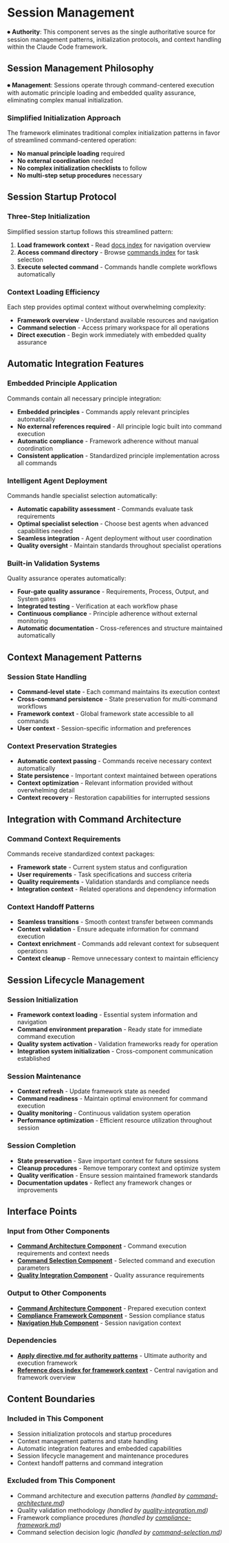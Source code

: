 
# Session Management

⏺ **Authority**: This component serves as the single authoritative source for session management patterns, initialization protocols, and context handling within the Claude Code framework.

## Session Management Philosophy

⏺ **Management**: Sessions operate through command-centered execution with automatic principle loading and embedded quality assurance, eliminating complex manual initialization.

### Simplified Initialization Approach
The framework eliminates traditional complex initialization patterns in favor of streamlined command-centered operation:
- **No manual principle loading** required
- **No external coordination** needed
- **No complex initialization checklists** to follow
- **No multi-step setup procedures** necessary

## Session Startup Protocol

### Three-Step Initialization
Simplified session startup follows this streamlined pattern:

1. **Load framework context** - Read [docs index](../../philosophy/index.md) for navigation overview
2. **Access command directory** - Browse [commands index](../../philosophy/index.md) for task selection  
3. **Execute selected command** - Commands handle complete workflows automatically

### Context Loading Efficiency
Each step provides optimal context without overwhelming complexity:
- **Framework overview** - Understand available resources and navigation
- **Command selection** - Access primary workspace for all operations
- **Direct execution** - Begin work immediately with embedded quality assurance

## Automatic Integration Features

### Embedded Principle Application
Commands contain all necessary principle integration:
- **Embedded principles** - Commands apply relevant principles automatically
- **No external references required** - All principle logic built into command execution
- **Automatic compliance** - Framework adherence without manual coordination
- **Consistent application** - Standardized principle implementation across all commands

### Intelligent Agent Deployment
Commands handle specialist selection automatically:
- **Automatic capability assessment** - Commands evaluate task requirements
- **Optimal specialist selection** - Choose best agents when advanced capabilities needed
- **Seamless integration** - Agent deployment without user coordination
- **Quality oversight** - Maintain standards throughout specialist operations

### Built-in Validation Systems
Quality assurance operates automatically:
- **Four-gate quality assurance** - Requirements, Process, Output, and System gates
- **Integrated testing** - Verification at each workflow phase
- **Continuous compliance** - Principle adherence without external monitoring
- **Automatic documentation** - Cross-references and structure maintained automatically

## Context Management Patterns

### Session State Handling
- **Command-level state** - Each command maintains its execution context
- **Cross-command persistence** - State preservation for multi-command workflows
- **Framework context** - Global framework state accessible to all commands
- **User context** - Session-specific information and preferences

### Context Preservation Strategies
- **Automatic context passing** - Commands receive necessary context automatically
- **State persistence** - Important context maintained between operations
- **Context optimization** - Relevant information provided without overwhelming detail
- **Context recovery** - Restoration capabilities for interrupted sessions

## Integration with Command Architecture

### Command Context Requirements
Commands receive standardized context packages:
- **Framework state** - Current system status and configuration
- **User requirements** - Task specifications and success criteria
- **Quality requirements** - Validation standards and compliance needs
- **Integration context** - Related operations and dependency information

### Context Handoff Patterns
- **Seamless transitions** - Smooth context transfer between commands
- **Context validation** - Ensure adequate information for command execution
- **Context enrichment** - Commands add relevant context for subsequent operations
- **Context cleanup** - Remove unnecessary context to maintain efficiency

## Session Lifecycle Management

### Session Initialization
- **Framework context loading** - Essential system information and navigation
- **Command environment preparation** - Ready state for immediate command execution
- **Quality system activation** - Validation frameworks ready for operation
- **Integration system initialization** - Cross-component communication established

### Session Maintenance
- **Context refresh** - Update framework state as needed
- **Command readiness** - Maintain optimal environment for command execution
- **Quality monitoring** - Continuous validation system operation
- **Performance optimization** - Efficient resource utilization throughout session

### Session Completion
- **State preservation** - Save important context for future sessions
- **Cleanup procedures** - Remove temporary context and optimize system
- **Quality verification** - Ensure session maintained framework standards
- **Documentation updates** - Reflect any framework changes or improvements

## Interface Points

### Input from Other Components
- **[Command Architecture Component](command-architecture.md)** - Command execution requirements and context needs
- **[Command Selection Component](command-selection.md)** - Selected command and execution parameters
- **[Quality Integration Component](quality-integration.md)** - Quality assurance requirements

### Output to Other Components
- **[Command Architecture Component](command-architecture.md)** - Prepared execution context
- **[Compliance Framework Component](compliance-framework.md)** - Session compliance status
- **[Navigation Hub Component](navigation-hub.md)** - Session navigation context

### Dependencies
- **[Apply directive.md for authority patterns](../../../principles/directive.md)** - Ultimate authority and execution framework
- **[Reference docs index for framework context](../../philosophy/index.md)** - Central navigation and framework overview

## Content Boundaries

### Included in This Component
- Session initialization protocols and startup procedures
- Context management patterns and state handling
- Automatic integration features and embedded capabilities
- Session lifecycle management and maintenance procedures
- Context handoff patterns and command integration

### Excluded from This Component
- Command architecture and execution patterns *(handled by [command-architecture.md](command-architecture.md))*
- Quality validation methodology *(handled by [quality-integration.md](quality-integration.md))*
- Framework compliance procedures *(handled by [compliance-framework.md](compliance-framework.md))*
- Command selection decision logic *(handled by [command-selection.md](command-selection.md))*
